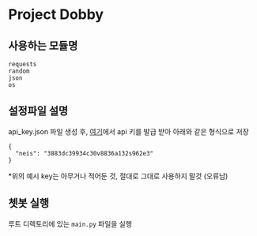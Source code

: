# Project Dobby

## 사용하는 모듈명

```
requests
random
json
os
```

## 설정파일 설명

api_key.json 파일 생성 후, [여기](https://open.neis.go.kr/portal/mainPage.do)에서 api 키를 발급 받아 아래와 같은 형식으로 저장

```
{
  "neis": "3883dc39934c30v8836a132s962e3"
}
```

\*위의 예시 key는 아무거나 적어둔 것, 절대로 그대로 사용하지 말것 (오류남)

## 쳇봇 실행

루트 디렉토리에 있는 `main.py` 파일을 실행
